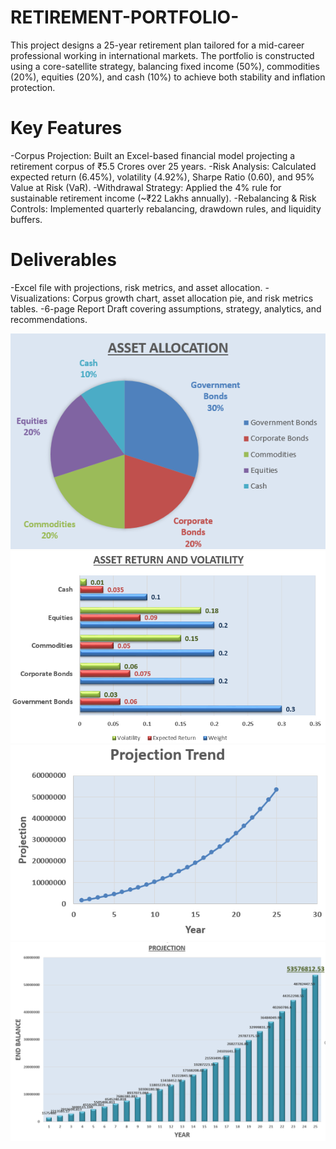 # RETIREMENT-PORTFOLIO-
This project designs a 25-year retirement plan tailored for a mid-career professional working in international markets. The portfolio is constructed using a core-satellite strategy, balancing fixed income (50%), commodities (20%), equities (20%), and cash (10%) to achieve both stability and inflation protection.

# Key Features
-Corpus Projection: Built an Excel-based financial model projecting a retirement corpus of ₹5.5 Crores over 25 years.
-Risk Analysis: Calculated expected return (6.45%), volatility (4.92%), Sharpe Ratio (0.60), and 95% Value at Risk (VaR).
-Withdrawal Strategy: Applied the 4% rule for sustainable retirement income (~₹22 Lakhs annually).
-Rebalancing & Risk Controls: Implemented quarterly rebalancing, drawdown rules, and liquidity buffers.

# Deliverables
-Excel file with projections, risk metrics, and asset allocation.
-Visualizations: Corpus growth chart, asset allocation pie, and risk metrics tables.
-6-page Report Draft covering assumptions, strategy, analytics, and recommendations.

![Asset allocation](https://github.com/KanikaUpadhyay/RETIREMENT-PORTFOLIO-/blob/main/Asset%20Allocation.png)
![Asset Return and Volitality](https://github.com/KanikaUpadhyay/RETIREMENT-PORTFOLIO-/blob/main/Asset%20Return%20and%20Volitality.png)
![Corpus Trend](https://github.com/KanikaUpadhyay/RETIREMENT-PORTFOLIO-/blob/main/Corpus%20Trend.png)
![End Balance and Corpus Projection](https://github.com/KanikaUpadhyay/RETIREMENT-PORTFOLIO-/blob/main/End%20Balance%20and%20Corpus%20Projection.png)
